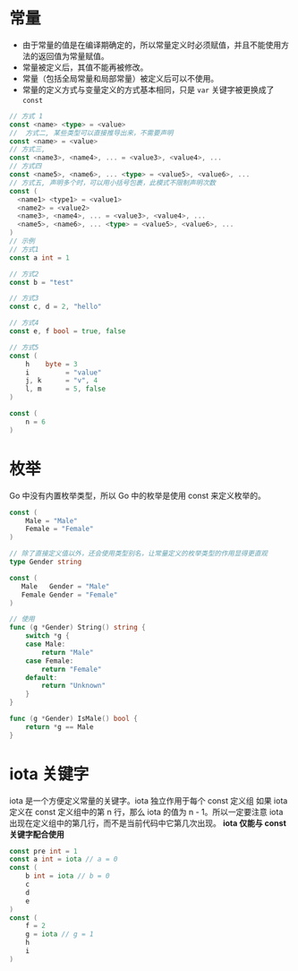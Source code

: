 # 常量
- 由于常量的值是在编译期确定的，所以常量定义时必须赋值，并且不能使用方法的返回值为常量赋值。
- 常量被定义后，其值不能再被修改。
- 常量（包括全局常量和局部常量）被定义后可以不使用。
- 常量的定义方式与变量定义的方式基本相同，只是 `var` 关键字被更换成了 `const`
```go
// 方式 1
const <name> <type> = <value>
//  方式二, 某些类型可以直接推导出来，不需要声明
const <name> = <value>
// 方式三,
const <name3>, <name4>, ... = <value3>, <value4>, ...
// 方式四
const <name5>, <name6>, ... <type> = <value5>, <value6>, ...
// 方式五, 声明多个时，可以用小括号包裹，此模式不限制声明次数
const (
  <name1> <type1> = <value1>
  <name2> = <value2>
  <name3>, <name4>, ... = <value3>, <value4>, ...
  <name5>, <name6>, ... <type> = <value5>, <value6>, ...
)
// 示例
// 方式1
const a int = 1

// 方式2
const b = "test"

// 方式3
const c, d = 2, "hello"

// 方式4
const e, f bool = true, false

// 方式5
const (
    h    byte = 3
    i         = "value"
    j, k      = "v", 4
    l, m      = 5, false
)

const (
    n = 6
)
```
# 枚举
Go 中没有内置枚举类型，所以 Go 中的枚举是使用 const 来定义枚举的。
```go
const (
    Male = "Male"
    Female = "Female"
)

// 除了直接定义值以外，还会使用类型别名，让常量定义的枚举类型的作用显得更直观
type Gender string

const (
   Male   Gender = "Male"
   Female Gender = "Female"
)

// 使用
func (g *Gender) String() string {
    switch *g {
    case Male:
        return "Male"
    case Female:
        return "Female"
    default:
        return "Unknown"
    }
}

func (g *Gender) IsMale() bool {
    return *g == Male
}
```

# iota 关键字
iota 是一个方便定义常量的关键字。iota 独立作用于每个 const 定义组
如果 iota 定义在 const 定义组中的第 n 行，那么 iota 的值为 n - 1。所以一定要注意 iota 出现在定义组中的第几行，而不是当前代码中它第几次出现。
**iota 仅能与 const 关键字配合使用**

```go
const pre int = 1
const a int = iota // a = 0
const (
    b int = iota // b = 0
    c
    d
    e
)
const (
    f = 2
    g = iota // g = 1
    h
    i
)
```

